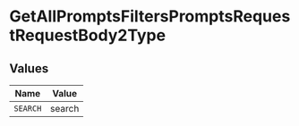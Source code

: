 # GetAllPromptsFiltersPromptsRequestRequestBody2Type


## Values

| Name     | Value    |
| -------- | -------- |
| `SEARCH` | search   |